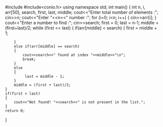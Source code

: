 #include<iostream>
#include<conio.h>
using namespace std;
int main()
{
	int n, i, arr[50], search, first, last, middle;
	cout<<"Enter total number of elements :";
	cin>>n;
	cout<<"Enter "<<n<<" number :";
	for (i=0; i<n; i++)
	{
		cin>>arr[i];
	}
	cout<<"Enter a number to find :";
	cin>>search;
	first = 0;
	last = n-1;
	middle = (first+last)/2;
	while (first <= last)
	{
		if(arr[middle] < search)
		{
			first = middle + 1;

		}
		else if(arr[middle] == search)
		{
			cout<<search<<" found at index "<<middle<<"\n";
			break;
		}
		else
		{
			 last = middle - 1;
		}
		middle = (first + last)/2;
	}
	if(first > last)
	{
		cout<<"Not found! "<<search<<" is not present in the list.";
	}
	return 0;
}
